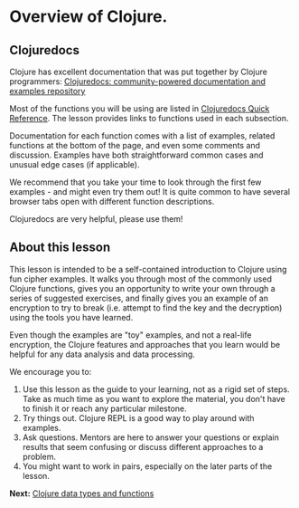 # Overview of Clojure. 

## Clojuredocs 

Clojure has excellent documentation that was put together by Clojure programmers: [Clojuredocs: community-powered documentation and examples repository](https://clojuredocs.org/)

Most of the functions you will be using are listed in [Clojuredocs Quick Reference](https://clojuredocs.org/quickref). The lesson provides links to functions used in each subsection. 

Documentation for each function comes with a list of examples, related functions at the bottom of the page, and even some comments and discussion. Examples have both straightforward common cases and unusual edge cases (if applicable). 

We recommend that you take your time to look through the first few examples - and might even try them out! It is quite common to have several browser tabs open with different function descriptions. 

Clojuredocs are very helpful, please use them! 

## About this lesson

This lesson is intended to be a self-contained introduction to Clojure using fun cipher examples. It walks you through most of the commonly used Clojure functions, gives you an opportunity to write your own through a series of suggested exercises, and finally gives you an example of an encryption to try to break (i.e. attempt to find the key and the decryption) using the tools you have learned. 

Even though the examples are "toy" examples, and not a real-life encryption, the Clojure features and approaches that you learn would be helpful for any data analysis and data processing. 

We encourage you to:

1. Use this lesson as the guide to your learning, not as a rigid set of steps. Take as much time as you want to explore the material, you don't have to finish it or reach any particular milestone. 
2. Try things out. Clojure REPL is a good way to play around with examples. 
3. Ask questions. Mentors are here to answer your questions or explain results that seem confusing or discuss different approaches to a problem. 
4. You might want to work in pairs, especially on the later parts of the lesson. 
 
**Next:** [Clojure data types and functions](track2-functions.md)
